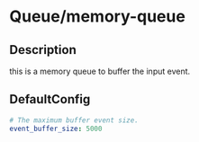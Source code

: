 # Queue/memory-queue
## Description
this is a memory queue to buffer the input event.
## DefaultConfig
```yaml
# The maximum buffer event size.
event_buffer_size: 5000
```
